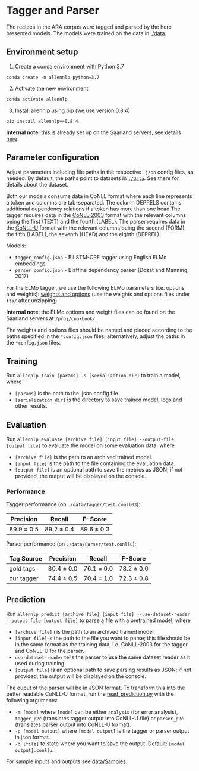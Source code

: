 # Tagger and Parser

The recipes in the ARA corpus were tagged and parsed by the here presented models. The models were trained on the data in [./data](./data).

## Environment setup
1. Create a conda environment with Python 3.7
```
conda create -n allennlp python=3.7
```
2. Activate the new environment
```
conda activate allennlp
```
3. Install allennlp using pip (we use version 0.8.4)
```
pip install allennlp==0.8.4
```

**Internal note**: this is already set up on the Saarland servers, see details [here](https://github.com/coli-saar/am-parser/wiki/Setup-and-file-locations-on-the-Saarland-servers).

## Parameter configuration

Adjust parameters including file paths in the respective `.json` config files, as needed. By default, the paths point to datasets in [`./data`](./data). See there for details about the dataset. 

Both our models consume data in CoNLL format where each line represents a token and columns are tab-separated. The column DEPRELS contains additional dependency relations if a token has more than one head.The tagger requires data in the [CoNLL-2003](https://www.clips.uantwerpen.be/conll2003/ner/) format with the relevant columns being the first (TEXT) and the fourth (LABEL). The parser requires data in the [CoNLL-U](https://universaldependencies.org/format.html) format with the relevant columns being the second (FORM), the  fifth (LABEL), the seventh (HEAD) and the eighth (DEPREL). 

Models:
- `tagger_config.json` - BiLSTM-CRF tagger using English ELMo embeddings
- `parser_config.json` - Biaffine dependency parser (Dozat and Manning, 2017)

For the ELMo tagger, we use the following ELMo parameters (i.e. options and weights): [weights and options](https://allennlp.s3.amazonaws.com/models/ner-model-2018.12.18.tar.gz) (use the weights and options files under `fta/` after unzipping).

**Internal note**: the ELMo options and weight files can be found on the Saarland servers at `/proj/cookbook/`.

The weights and options files should be named and placed according to the paths specified in the `*config.json` files; alternatively, adjust the paths in the `*config.json` files.

## Training

Run `allennlp train [params] -s [serialization dir]` to train a model, where
- `[params]` is the path to the .json config file.
- `[serialization dir]` is the directory to save trained model, logs and other results.

## Evaluation
Run `allennlp evaluate [archive file] [input file] --output-file [output file]` to evaluate the model on some evaluation data, where
- `[archive file]` is the path to an archived trained model.
- `[input file]` is the path to the file containing the evaluation data.
- `[output file]` is an optional path to save the metrics as JSON; if not provided, the output will be displayed on the console.

### Performance

Tagger performance (on `./data/Tagger/test.conll03`):

Precision | Recall | F-Score
 --- | --- | ---
89.9 ± 0.5 | 89.2 ± 0.4 | 89.6 ± 0.3


<!--
Our tagger's performance compared to Y'20's performance and inter-annotator agreement (IAA).

Model | Corpus | Embedder | Precision  | Recall | F-Score  
--- | --- | --- | --- | --- | ---
IAA | 100-r by Y'20 | | 89.9 | 92.2 | 90.5
| | | | | 
Y'20 | 300-r by Y'20 | | 86.5 | 88.8 | 87.6
Our tagger  | [300-r by Y'20](https://github.com/coli-saar/interactive-cookbook/tree/master/data/English/Tagger) | [English ELMo](Taggers/tagger_with_english_elmo.json) | **89.9** ± 0.5 | **89.2** ± 0.4 | **89.6** ± 0.3
Our tagger  | [300-r by Y'20](https://github.com/coli-saar/interactive-cookbook/tree/master/data/English/Tagger) | [multilingual BERT](Taggers/tagger_with_bert_config.json) | 88.7 ± 0.4 | 88.4 ± 0.1 | 88.5 ± 0.2
| | | | | 
Our tagger  | [German](https://github.com/coli-saar/interactive-cookbook/tree/master/data/German/Tagger) | [German ELMo](Taggers/tagger_with_german_elmo.json) | 79.2 ± 1.4 | 81.2 ± 1.8 | 80.2 ± 1.6
Our tagger  | [German](https://github.com/coli-saar/interactive-cookbook/tree/master/data/German/Tagger) | [multilingual BERT](Taggers/tagger_with_bert_config.json) | 75.3 ± 0.8 | 76.0 ± 1.0 | 75.7 ± 0.9
-->



Parser performance (on `./data/Parser/test.conllu`):

Tag Source | Precision | Recall | F-Score
--- | --- | --- | ---
gold tags | 80.4 ± 0.0 | 76.1 ± 0.0 | 78.2 ± 0.0 
our tagger | 74.4 ± 0.5 | 70.4 ± 1.0 | 72.3 ± 0.8


<!--
Our parser's performance compared to Y'20's performance and inter-annotator agreement (IAA).

Model | Corpus |  Tag source | Precision  | Recall | F-Score 
--- | --- | --- | --- | --- | --- 
IAA | 100-r by Y'20 | gold tags | 84.4 | 80.4 | 82.3
 |  |  |  |  |
Y'20 | 300-r by Y'20 | gold tags | 73.7 | 68.6 | 71.1
Our parser | [300-r by Y'20](https://github.com/coli-saar/interactive-cookbook/tree/master/data/English/Parser) | gold tags | 80.4 ± 0.0 | 76.1 ± 0.0 | **78.2** ± 0.0
 |  |  |  |  |
Our parser  | [German](https://github.com/coli-saar/interactive-cookbook/tree/master/data/German/Parser) | gold tags | 69.3 ± 0.0 | 91.3 ± 0.0 | 78.8 ± 0.0

Our parser's performance on machine-tagged data:

Model | Corpus |  Tag source | Precision  | Recall | F-Score 
--- | --- | --- | --- | --- | --- 
Y'20 | 300-r by Y'20 | Y'20 tagger | 51.1 | 37.7 | 43.3
Our parser  | [300-r by Y'20](https://github.com/coli-saar/interactive-cookbook/tree/master/data/English/Parser) | [our ELMo tagger](Taggers/tagger_with_english_elmo.json) | 74.4 ± 0.5 | 70.4 ± 1.0 | **72.3** ± 0.8
Our parser  | [German](https://github.com/coli-saar/interactive-cookbook/tree/master/data/German/Parser) | [German ELMo tagger](Taggers/tagger_with_german_elmo.json) | 56.5 ± 1.1 | 82.8 ± 2.2 | 67.1 ± 0.5
-->

## Prediction

Run `allennlp predict [archive file] [input file] --use-dataset-reader --output-file [output file]` to parse a file with a pretrained model, where
- `[archive file]` i is the path to an archived trained model.
- `[input file]` is the path to the file you want to parse; this file should be in the same format as the training data, i.e. CoNLL-2003 for the tagger and CoNLL-U for the parser.
- `use-dataset-reader` tells the parser to use the same dataset reader as it used during training.
- `[output file]` is an optional path to save parsing results as JSON; if not provided, the output will be displayed on the console.

The ouput of the parser will be in JSON format. To transform this into the better readable CoNLL-U format, run the [read_prediction.py](./read_prediction.py) with the following arguments:
- `-m [mode]` where `[mode]` can be either `analysis` (for error analysis), `tagger_p2c` (translates tagger output into CoNLL-U file) or `parser_p2c` (translates parser output into CoNLL-U format).
- `-p [model output]` where `[model output]` is the tagger or parser output in json format. 
- `-o [file]` to state where you want to save the output. Default: `[model output].conllu`.

For sample inputs and outputs see [data/Samples](./data/Samples). 
